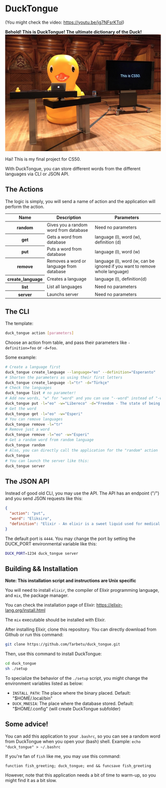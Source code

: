 # DuckTongue
(You might check the video: https://youtu.be/jg7NFsrKToI)

**Behold! This is DuckTongue! The ultimate dictionary of the Duck!**
![Our Holy Duck of David Malan](duck.jpg)

Hai! This is my final project for CS50.

With DuckTongue, you can store different words from the different languages via CLI or JSON API.

## The Actions
The logic is simply, you will send a name of action and the application will perform the action.

<table>
<thead>
  <tr>
      <th>Name</th>
      <th>Description</th>
      <th>Parameters</th>
  </tr>
</thead>
<tbody>
  <tr>
    <th>random</th>
    <td>Gives you a random word from database</td>
    <td>Need no parameters</td>
  </tr>
  <tr>
    <th>get</th>
    <td>Gets a word from database</td>
    <td>language (l), word (w), definition (d)</td>
  </tr>
  <tr>
    <th>put</th>
    <td>Puts a word from database</td>
    <td>language (l), word (w)</td>
  </tr>
  <tr>
    <th>remove</th>
    <td>Removes a word or language from database</td>
    <td>language (l), word (w, can be ignored if you want to remove whole language)</td>
  </tr>
  <tr>
    <th>create_language</th>
    <td>Creates a language</td>
    <td>language (l), definition(d)</td>
  </tr>
  <tr>
    <th>list</th>
    <td>List all languages</td>
    <td>Need no parameters</td>
  </tr>
  <tr>
    <th>server</th>
    <td>Launchs server</td>
    <td>Need no parameters</td>
  </tr>
</tbody>
</table>

## The CLI
The template:
```sh
duck_tongue action [parameters]
```
Choose an action from table, and pass their parameters like `-definition=foo` or `-d=foo`.

Some example:

```sh
# Create a language first
duck_tongue create_language --language="eo" --definition="Esperanto"
# Shorten the parameters as using their first letters
duck_tongue create_language -l="tr" -d="Türkçe"
# Check the languages
duck_tongue list # no parameter!
# Add new words, "w" for "word" and you can use "--word" instead of "-w"
duck_tongue put -l="eo" -w="Libereco" -d="Freedom - The state of being free, of not being imprisoned or enslaved."
# Get the word
duck_tongue get -l="eo" -w="Esperi"
# You can remove languages
duck_tongue remove -l="tr"
# Remove just a word
duck_tongue remove -l="eo" -w="Esperi"
# Get a random word from random language
duck_tongue random
# Also, you can directly call the application for the "random" action
duck_tongue
# You can launch the server like this:
duck_tongue server
```

## The JSON API
Instead of good old CLI, you may use the API. The API has an endpoint ("/") and you send JSON requests like this:
```Json
{
  "action": "put",
  "word": "Eliksiro",
  "definition": "Elixir - An elixir is a sweet liquid used for medical purposes, to be taken orally and intended to cure one's illness."
}
```
The default port is `4444`. You may change the port by setting the DUCK_PORT environmental variable like this:
```sh
DUCK_PORT=1234 duck_tongue server
```
## Building && Installation
__Note: This installation script and instructions are Unix specific__

You will need to install `elixir`, the compiler of Elixir programming language, and `mix`, the package manager.

You can check the installation page of Elixir:
https://elixir-lang.org/install.html

The `mix` executable should be installed with Elixir.

After installing Elixir, clone this repository. You can directly download from Github or run this command:
```sh
git clone https://github.com/Tarbetu/duck_tongue.git
```

Then, use this command to install DuckTongue:
```sh
cd duck_tongue
sh ./setup
```
To specialize the behavior of the `./setup` script, you might change the environment variables listed as below:
- `INSTALL_PATH`: The place where the binary placed. Default: "$HOME/.local/bin"
- `DUCK_MNESIA`: The place where the database stored. Default: "$HOME/.config" (will create DuckTongue subfolder)

## Some advice!
You can add this application to your `.bashrc`, so you can see a random word from DuckTongue when you open your (bash) shell. Example:
```echo "duck_tongue" > ~/.bashrc```

If you're fan of `fish` like me, you may use this command:
```fish
function fish_greeting; duck_tongue; end && funcsave fish_greeting
```

However, note that this application needs a bit of time to warm-up, so you might find it as a bit slow.